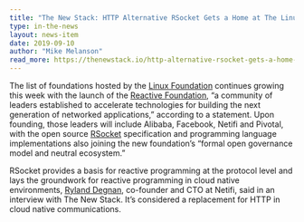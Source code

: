```yaml
---
title: "The New Stack: HTTP Alternative RSocket Gets a Home at The Linux Foundation"
type: in-the-news
layout: news-item
date: 2019-09-10
author: "Mike Melanson"
read_more: https://thenewstack.io/http-alternative-rsocket-gets-a-home-at-the-linux-foundation/
---
```


The list of foundations hosted by the [Linux Foundation](https://www.linuxfoundation.org/) continues growing this week with the launch of the [Reactive Foundation](https://reactive.foundation/), “a community of leaders established to accelerate technologies for building the next generation of networked applications,” according to a statement. Upon founding, those leaders will include Alibaba, Facebook, Netifi and Pivotal, with the open source [RSocket](https://github.com/rsocket) specification and programming language implementations also joining the new foundation’s “formal open governance model and neutral ecosystem.”

<!-- more -->

RSocket provides a basis for reactive programming at the protocol level and lays the groundwork for reactive programming in cloud native environments, [Ryland Degnan](https://www.linkedin.com/in/rjdegnan), co-founder and CTO at Netifi, said in an interview with The New Stack. It’s considered a replacement for HTTP in cloud native communications.
